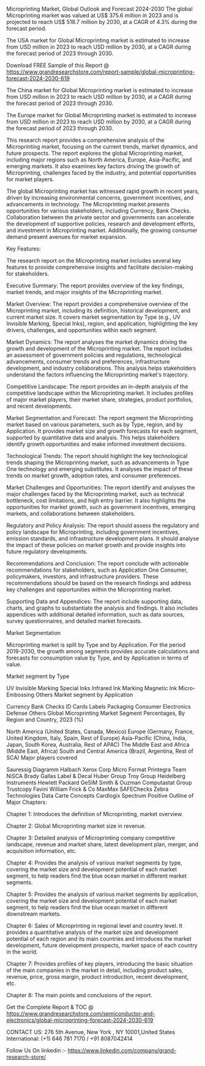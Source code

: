 Microprinting Market, Global Outlook and Forecast 2024-2030
The global Microprinting market was valued at US$ 375.6 million in 2023 and is projected to reach US$ 518.7 million by 2030, at a CAGR of 4.3% during the forecast period.

The USA market for Global Microprinting market is estimated to increase from USD million in 2023 to reach USD million by 2030, at a CAGR during the forecast period of 2023 through 2030.

Download FREE Sample of this Report @ https://www.grandresearchstore.com/report-sample/global-microprinting-forecast-2024-2030-619

The China market for Global Microprinting market is estimated to increase from USD million in 2023 to reach USD million by 2030, at a CAGR during the forecast period of 2023 through 2030.

The Europe market for Global Microprinting market is estimated to increase from USD million in 2023 to reach USD million by 2030, at a CAGR during the forecast period of 2023 through 2030.

This research report provides a comprehensive analysis of the Microprinting market, focusing on the current trends, market dynamics, and future prospects. The report explores the global Microprinting market, including major regions such as North America, Europe, Asia-Pacific, and emerging markets. It also examines key factors driving the growth of Microprinting, challenges faced by the industry, and potential opportunities for market players.

The global Microprinting market has witnessed rapid growth in recent years, driven by increasing environmental concerns, government incentives, and advancements in technology. The Microprinting market presents opportunities for various stakeholders, including Currency, Bank Checks. Collaboration between the private sector and governments can accelerate the development of supportive policies, research and development efforts, and investment in Microprinting market. Additionally, the growing consumer demand present avenues for market expansion.

Key Features:

The research report on the Microprinting market includes several key features to provide comprehensive insights and facilitate decision-making for stakeholders.

Executive Summary: The report provides overview of the key findings, market trends, and major insights of the Microprinting market.

Market Overview: The report provides a comprehensive overview of the Microprinting market, including its definition, historical development, and current market size. It covers market segmentation by Type (e.g., UV Invisible Marking, Special Inks), region, and application, highlighting the key drivers, challenges, and opportunities within each segment.

Market Dynamics: The report analyses the market dynamics driving the growth and development of the Microprinting market. The report includes an assessment of government policies and regulations, technological advancements, consumer trends and preferences, infrastructure development, and industry collaborations. This analysis helps stakeholders understand the factors influencing the Microprinting market's trajectory.

Competitive Landscape: The report provides an in-depth analysis of the competitive landscape within the Microprinting market. It includes profiles of major market players, their market share, strategies, product portfolios, and recent developments.

Market Segmentation and Forecast: The report segment the Microprinting market based on various parameters, such as by Type, region, and by Application. It provides market size and growth forecasts for each segment, supported by quantitative data and analysis. This helps stakeholders identify growth opportunities and make informed investment decisions.

Technological Trends: The report should highlight the key technological trends shaping the Microprinting market, such as advancements in Type One technology and emerging substitutes. It analyses the impact of these trends on market growth, adoption rates, and consumer preferences.

Market Challenges and Opportunities: The report identify and analyses the major challenges faced by the Microprinting market, such as technical bottleneck, cost limitations, and high entry barrier. It also highlights the opportunities for market growth, such as government incentives, emerging markets, and collaborations between stakeholders.

Regulatory and Policy Analysis: The report should assess the regulatory and policy landscape for Microprinting, including government incentives, emission standards, and infrastructure development plans. It should analyse the impact of these policies on market growth and provide insights into future regulatory developments.

Recommendations and Conclusion: The report conclude with actionable recommendations for stakeholders, such as Application One Consumer, policymakers, investors, and infrastructure providers. These recommendations should be based on the research findings and address key challenges and opportunities within the Microprinting market.

Supporting Data and Appendices: The report include supporting data, charts, and graphs to substantiate the analysis and findings. It also includes appendices with additional detailed information, such as data sources, survey questionnaires, and detailed market forecasts.

Market Segmentation

Microprinting market is split by Type and by Application. For the period 2019-2030, the growth among segments provides accurate calculations and forecasts for consumption value by Type, and by Application in terms of value.

Market segment by Type

UV Invisible Marking
Special Inks
Infrared Ink Marking
Magnetic Ink
Micro-Embossing
Others
Market segment by Application

Currency
Bank Checks
ID Cards
Labels
Packaging
Consumer Electronics
Defense
Others
Global Microprinting Market Segment Percentages, By Region and Country, 2023 (%)

North America (United States, Canada, Mexico)
Europe (Germany, France, United Kingdom, Italy, Spain, Rest of Europe)
Asia-Pacific (China, India, Japan, South Korea, Australia, Rest of APAC)
The Middle East and Africa (Middle East, Africa)
South and Central America (Brazil, Argentina, Rest of SCA)
Major players covered

Sauressig
Diagramm Halbach
Xerox Corp
Micro Format
Printegra
Team NiSCA
Brady
Gallas Label & Decal
Huber Group
Troy Group
Heidelberg Instruments
Hewlett Packard
GeSiM
Smith & Ouzman
Computastat Group
Trustcopy
Favini
William Frick & Co
MaxMax
SAFEChecks
Zebra Technologies
Data Carte Concepts
Cardlogix
Spectrum Positive
Outline of Major Chapters:

Chapter 1: Introduces the definition of Microprinting, market overview.

Chapter 2: Global Microprinting market size in revenue.

Chapter 3: Detailed analysis of Microprinting company competitive landscape, revenue and market share, latest development plan, merger, and acquisition information, etc.

Chapter 4: Provides the analysis of various market segments by type, covering the market size and development potential of each market segment, to help readers find the blue ocean market in different market segments.

Chapter 5: Provides the analysis of various market segments by application, covering the market size and development potential of each market segment, to help readers find the blue ocean market in different downstream markets.

Chapter 6: Sales of Microprinting in regional level and country level. It provides a quantitative analysis of the market size and development potential of each region and its main countries and introduces the market development, future development prospects, market space of each country in the world.

Chapter 7: Provides profiles of key players, introducing the basic situation of the main companies in the market in detail, including product sales, revenue, price, gross margin, product introduction, recent development, etc.

Chapter 8: The main points and conclusions of the report.

Get the Complete Report & TOC @ https://www.grandresearchstore.com/semiconductor-and-electronics/global-microprinting-forecast-2024-2030-619

CONTACT US:
276 5th Avenue, New York , NY 10001,United States
International: (+1) 646 781 7170 / +91 8087042414

Follow Us On linkedin :- https://www.linkedin.com/company/grand-research-store/
